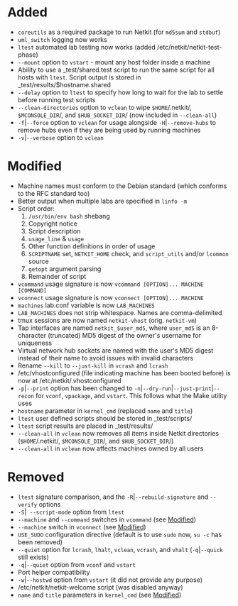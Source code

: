 # Added
- `coreutils` as a required package to run Netkit (for `md5sum` and `stdbuf`)
- `uml_switch` logging now works
- `ltest` automated lab testing now works (added /etc/netkit/netkit-test-phase)
- `--mount` option to `vstart` - mount any host folder inside a machine
- Ability to use a _test/shared.test script to run the same script for all hosts with `ltest`. Script output is stored in _test/results/$hostname.shared
- `--delay` option to `ltest` to specify how long to wait for the lab to settle before running test scripts
- `--clean-directories` option to `vclean` to wipe `$HOME`/.netkit/, `$MCONSOLE_DIR`/, and `$HUB_SOCKET_DIR`/ (now included in `--clean-all`)
- `-f`|`--force` option to `vclean` for usage alongside `-H`|`--remove-hubs` to remove hubs even if they are being used by running machines
- `-v`|`--verbose` option to `vclean`

# Modified
- Machine names must conform to the Debian standard (which conforms to the RFC standard too)
- Better output when multiple labs are specified in `linfo -m`
- Script order:
    1. `/usr/bin/env bash` shebang
    2. Copyright notice
    3. Script description
    4. `usage_line` & `usage`
    5. Other function definitions in order of usage
    6. `SCRIPTNAME` set, `NETKIT_HOME` check, and `script_utils` and/or `lcommon` source
    7. `getopt` argument parsing
    8. Remainder of script
- `vcommand` usage signature is now `vcommand [OPTION]... MACHINE [COMMAND]`
- `vconnect` usage signature is now `vconnect [OPTION]... MACHINE`
- `machines` lab.conf variable is now `LAB_MACHINES`
- `LAB_MACHINES` does not strip whitespace. Names are comma-delimited
- tmux sessions are now named `netkit-vhost` (orig. `netkit-vm`)
- Tap interfaces are named `netkit_$user_md5`, where `user_md5` is an 8-character (truncated) MD5 digest of the owner's username for uniqueness
- Virtual network hub sockets are named with the user's MD5 digest instead of their name to avoid issues with invalid characters
- Rename `--kill` to `--just-kill` in `vcrash` and `lcrash`
- /etc/vhostconfigured (file indicating machine has been booted before) is now at /etc/netkit/.vhostconfigured
- `-p`|`--print` option has been changed to `-n`|`--dry-run`|`--just-print`|`--recon` for `vconf`, `vpackage`, and `vstart`. This follows what the Make utility uses
- `hostname` parameter in `kernel_cmd` (replaced `name` and `title`)
- `ltest` user defined scripts should be stored in _test/scripts/
- `ltest` script results are placed in _test/results/
- `--clean-all` in `vclean` now removes all items inside Netkit directories (`$HOME`/.netkit/, `$MCONSOLE_DIR`/, and `$HUB_SOCKET_DIR`/)
- `--clean-all` in `vclean` now affects machines owned by all users

# Removed
- `ltest` signature comparison, and the `-R`|`--rebuild-signature` and `--verify` options
- `-S`|` --script-mode` option from `ltest`
- `--machine` and `--command` switches in `vcommand` (see [Modified](#modified))
- `--machine` switch in `vconnect` (see [Modified](#modified))
- `USE_SUDO` configuration directive (default is to use `sudo` now, `su -c` has been removed)
- `--quiet` option for `lcrash`, `lhalt`, `vclean`, `vcrash`, and `vhalt` (`-q`|`--quick` still exists)
- `-q`|`--quiet` option from `vconf` and `vstart`
- Port helper compatibility
- `-w`|`--hostwd` option from `vstart` (it did not provide any purpose)
- /etc/netkit/netkit-welcome script (was disabled anyway)
- `name` and `title` parameters in `kernel_cmd` (see [Modified](#modified))
